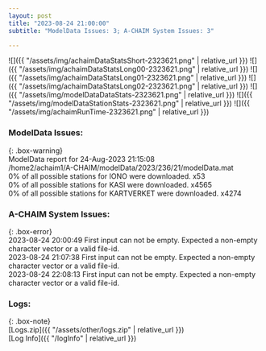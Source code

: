 ```yaml
---
layout: post
title: "2023-08-24 21:00:00"
subtitle: "ModelData Issues: 3; A-CHAIM System Issues: 3"

---
```


![]({{ "/assets/img/achaimDataStatsShort-2323621.png" | relative_url }})
![]({{ "/assets/img/achaimDataStatsLong00-2323621.png" | relative_url }})
![]({{ "/assets/img/achaimDataStatsLong01-2323621.png" | relative_url }})
![]({{ "/assets/img/achaimDataStatsLong02-2323621.png" | relative_url }})
![]({{ "/assets/img/modelDataDataStats-2323621.png" | relative_url }})
![]({{ "/assets/img/modelDataStationStats-2323621.png" | relative_url }})
![]({{ "/assets/img/achaimRunTime-2323621.png" | relative_url }})


### ModelData Issues:  
  
{: .box-warning}  
 ModelData report for 24-Aug-2023 21:15:08   
 /home2/achaim1/A-CHAIM/modelData/2023/236/21/modelData.mat   
 0% of all possible stations for IONO were downloaded. x53   
 0% of all possible stations for KASI were downloaded. x4565   
 0% of all possible stations for KARTVERKET were downloaded. x4274   
  
### A-CHAIM System Issues:  
  
{: .box-error}  
2023-08-24 20:00:49 First input can not be empty. Expected a non-empty character vector or a valid file-id.  
2023-08-24 21:07:38 First input can not be empty. Expected a non-empty character vector or a valid file-id.  
2023-08-24 22:08:13 First input can not be empty. Expected a non-empty character vector or a valid file-id.  

### Logs:  
  
{: .box-note}  
[Logs.zip]({{ "/assets/other/logs.zip" | relative_url }})  
[Log Info]({{ "/logInfo" | relative_url }})  
